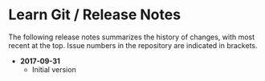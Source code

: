 # Learn Git / Release Notes #

The following release notes summarizes the history of changes, with most recent at the top.
Issue numbers in the repository are indicated in brackets.

* **2017-09-31**
	- Initial version
